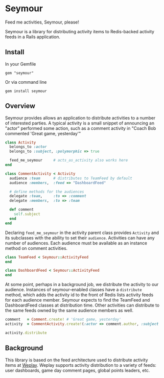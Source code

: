 # Seymour

Feed me activities, Seymour, please!

Seymour is a library for distributing activity items to  Redis-backed activity feeds
in a Rails application.

## Install

In your Gemfile

    gem "seymour"

Or via command line

    gem install seymour


## Overview

Seymour provides allows an application to distribute activities to a number of interested parties. A typical activity is a small snippet of announcing an "actor" performed some action, such as a comment activity in "Coach Bob commented 'Great game, yesterday'"

``` ruby
class Activity
  belongs_to :actor
  belongs_to :subject, :polymorphic => true

  feed_me_seymour     # acts_as_activity also works here
end

class CommentActivity < Activity
  audience :team      # distributes to TeamFeed by default
  audience :members,  :feed => "DashboardFeed"

  # define methods for the audiences
  delegate :team,     :to => :comment
  delegate :members,  :to => :team

  def comment
    self.subject
  end
end
```

Declaring `feed_me_seymour` in the activity parent class provides `Activity` and its subclasses with the ability to set their `audience`. Activities can have any number of audiences. Each audience must be available as an instance method on comment activities.

``` ruby
class TeamFeed < Seymour::ActivityFeed
end

class DashboardFeed < Seymour::ActivityFeed
end

```

At some point, perhaps in a background job, we distribute the activity to our audience. Instances of seymour-enabled classes have a `distribute` method, which adds the activity id to the front of Redis lists activity feeds for each audience member. Seymour expects to find the TeamFeed and DashboardFeed classes at distribution time. Other activities can distribute to the same feeds owned by the same audience members as well.

``` ruby
comment   = Comment.create! # 'Great game, yesterday'
activity  = CommentActivity.create!(:actor => comment.author, :subject => comment)

activity.distribute
```

## Background

This library is based on the feed architecture used to distribute activity items at [Weplay](http://weplay.com). Weplay supports activity distribution to a variety of feeds: user dashboards, game day comment pages, global points leaders, etc.

